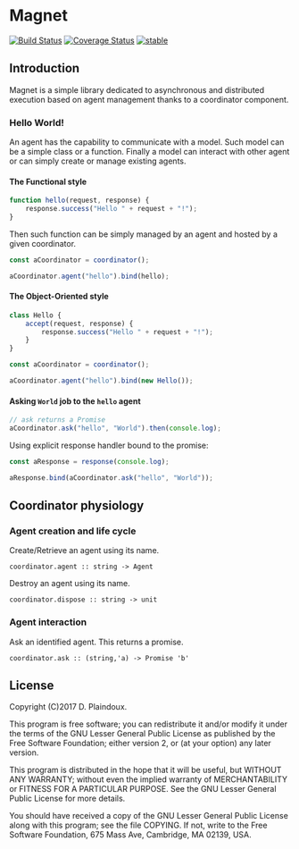 # Magnet

[![Build Status](https://travis-ci.org/d-plaindoux/magnet.svg?branch=master)](https://travis-ci.org/d-plaindoux/magnet)
[![Coverage Status](https://coveralls.io/repos/github/d-plaindoux/magnet/badge.svg?branch=master)](https://coveralls.io/github/d-plaindoux/magnet?branch=master)
[![stable](http://badges.github.io/stability-badges/dist/stable.svg)](http://github.com/badges/stability-badges)

## Introduction

Magnet is a simple library dedicated to asynchronous and distributed execution
based on agent management thanks to a coordinator component.

### Hello World!

An agent has the capability to communicate with a model. Such model can
be a simple class or a function. Finally a model can interact with other
agent or can simply create or manage existing agents.

#### The Functional style

```javascript
function hello(request, response) {
    response.success("Hello " + request + "!");
}
```

Then such function can be simply managed by an agent and hosted by a given
coordinator.

```javascript
const aCoordinator = coordinator();

aCoordinator.agent("hello").bind(hello);
```

#### The Object-Oriented style

```javascript
class Hello {
    accept(request, response) {
        response.success("Hello " + request + "!");
    }
}
```

```javascript
const aCoordinator = coordinator();

aCoordinator.agent("hello").bind(new Hello());
```

#### Asking `World` job to the `hello` agent

```javascript
// ask returns a Promise
aCoordinator.ask("hello", "World").then(console.log);
```

Using explicit response handler bound to the promise:
```javascript
const aResponse = response(console.log);

aResponse.bind(aCoordinator.ask("hello", "World"));
```

## Coordinator physiology

### Agent creation and life cycle

Create/Retrieve an agent using its name.

```
coordinator.agent :: string -> Agent
```

Destroy an agent using its name.

```
coordinator.dispose :: string -> unit
```

### Agent interaction

Ask an identified agent. This returns a promise.

```
coordinator.ask :: (string,'a) -> Promise 'b'
```

## License

Copyright (C)2017 D. Plaindoux.

This program is  free software; you can redistribute  it and/or modify
it  under the  terms  of  the GNU  Lesser  General  Public License  as
published by  the Free Software  Foundation; either version 2,  or (at
your option) any later version.

This program  is distributed in the  hope that it will  be useful, but
WITHOUT   ANY  WARRANTY;   without  even   the  implied   warranty  of
MERCHANTABILITY  or FITNESS  FOR  A PARTICULAR  PURPOSE.  See the  GNU
Lesser General Public License for more details.

You  should have  received a  copy of  the GNU  Lesser General  Public
License along with  this program; see the file COPYING.  If not, write
to the  Free Software Foundation,  675 Mass Ave, Cambridge,  MA 02139,
USA.
